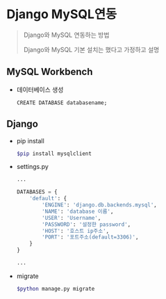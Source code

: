 # Django MySQL연동

> Django와 MySQL 연동하는 방법
>
> Django와 MySQL 기본 설치는 했다고 가정하고 설명

## MySQL Workbench

- 데이터베이스 생성

  ```mysql
  CREATE DATABASE databasename;
  ```

## Django

- pip install

  ```bash
  $pip install mysqlclient
  ```

- settings.py

  ```python
  ...
  
  DATABASES = {
      'default': {
          'ENGINE': 'django.db.backends.mysql',
          'NAME': 'database 이름',
          'USER': 'Username',
          'PASSWORD': '설정한 password',
          'HOST': '호스트 ip주소',
          'PORT': '포트주소(default=3306)',
      }
  }
  
  ...
  ```

- migrate

  ```bash
  $python manage.py migrate
  ```
